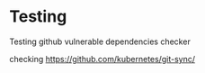 # Testing
Testing github vulnerable dependencies checker

checking https://github.com/kubernetes/git-sync/
